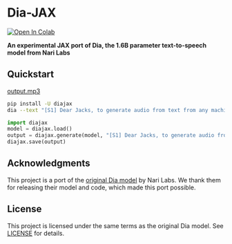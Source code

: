 # Dia-JAX

[![Open In Colab](https://colab.research.google.com/assets/colab-badge.svg)](https://colab.research.google.com/github/jaco-bro/diajax/blob/main/assets/diajax_TPU.ipynb)

**An experimental JAX port of Dia, the 1.6B parameter text-to-speech model from Nari Labs**

## Quickstart

[output.mp3](https://raw.githubusercontent.com/jaco-bro/diajax/main/assets/example_output.mp3)

```bash
pip install -U diajax
dia --text "[S1] Dear Jacks, to generate audio from text from any machine. [S2] Any machine? (gasps) How? [S1] With flakes and an axe. (chuckle) " --max-tokens=600
```

```python
import diajax
model = diajax.load()
output = diajax.generate(model, "[S1] Dear Jacks, to generate audio from text from any machine. [S2] Any machine? (laughs) How? [S1] With flacks and an axe. (coughs)")
diajax.save(output)
```

## Acknowledgments

This project is a port of the [original Dia model](https://github.com/nari-labs/dia) by Nari Labs. We thank them for releasing their model and code, which made this port possible.

## License

This project is licensed under the same terms as the original Dia model. See [LICENSE](LICENSE) for details.
